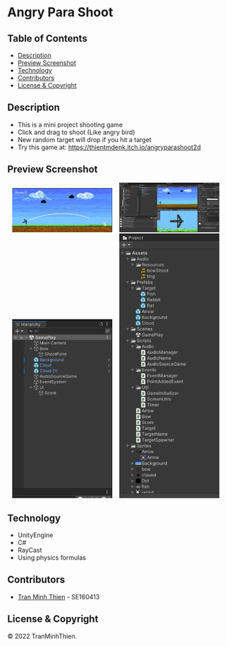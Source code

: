 # Angry Para Shoot

## Table of Contents
- [Description](#description)
- [Preview Screenshot](#preview-screenshot)
- [Technology](#technology)
- [Contributors](#contributors)
- [License & Copyright](#license--copyright)

## Description
- This is a mini project shooting game
- Click and drag to shoot (Like angry bird)
- New random target will drop if you hit a target
- Try this game at: https://thientmdenk.itch.io/angryparashoot2d


## Preview Screenshot

<div align="center">
  
  <img src="./Images/1.png" alt="Gameplay" width="45%"></img> &nbsp;&nbsp; 
  <img src="./Images/2.png" alt="Overview" width="45%"></img> &nbsp;&nbsp; 
  <img src="./Images/3.png" alt="" width="45%"></img> &nbsp;&nbsp;
  <img src="./Images/4.png" alt="" width="45%"></img> &nbsp;&nbsp;
  
</div>
  
## Technology
  - UnityEngine 
  - C#
  - RayCast
  - Using physics formulas


## Contributors
- [Tran Minh Thien](https://github.com/Denkhotieu) - SE160413 

## License & Copyright
&copy; 2022 TranMinhThien.
